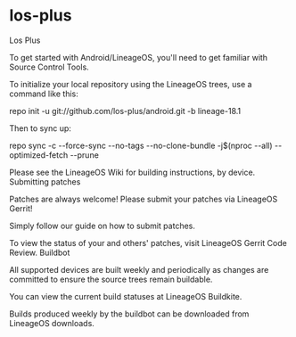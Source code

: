 # los-plus
Los Plus

To get started with Android/LineageOS, you'll need to get familiar with Source Control Tools.

To initialize your local repository using the LineageOS trees, use a command like this:

repo init -u git://github.com/los-plus/android.git -b lineage-18.1


Then to sync up:

repo sync -c --force-sync --no-tags --no-clone-bundle -j$(nproc --all) --optimized-fetch --prune


Please see the LineageOS Wiki for building instructions, by device.
Submitting patches

Patches are always welcome! Please submit your patches via LineageOS Gerrit!

Simply follow our guide on how to submit patches.

To view the status of your and others' patches, visit LineageOS Gerrit Code Review.
Buildbot

All supported devices are built weekly and periodically as changes are committed to ensure the source trees remain buildable.

You can view the current build statuses at LineageOS Buildkite.

Builds produced weekly by the buildbot can be downloaded from LineageOS downloads.
